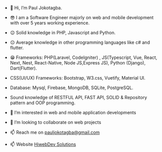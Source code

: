 -  👋 Hi, I’m Paul Jokotagba.
-  😎 I am a Software Engineer majorly on web and mobile development with over 5 years working experience.
-  😉 Solid knowledge in PHP, Javascript and Python.
-  😐 Average knowledge in other programming languages like c# and flutter.
-  😁 Frameworks: PHP(Laravel, CodeIgniter) , JS(Typescript, Vue, React, Next, Nest, React-Native, Node JS,Express JS), Python (Django), Dart(Flutter).
-   CSS(UI/UX) Frameworks: Bootstrap, W3.css, Vuetify, Material UI.
-  Database: Mysql, Firebase, MongoDB, SQLite, PostgreSQL.
-  Sound knowledge of RESTFUL API, FAST API, SOLID & Repository pattern and OOP programming.
 
- 👀 I’m interested in web and mobile application developments<br>
- 💞️ I’m looking to collaborate on web  projects<br>
- 📫 Reach me on pauljokotagba@gmail.com<br>
- 📫 Website <a href="https://hiwebdevsolutions.netlify.app/">HiwebDev Solutions</a>

<!---
kingjokes/kingjokes is a ✨ special ✨ repository because its `README.md` (this file) appears on your GitHub profile.
You can click the Preview link to take a look at your changes.
--->
